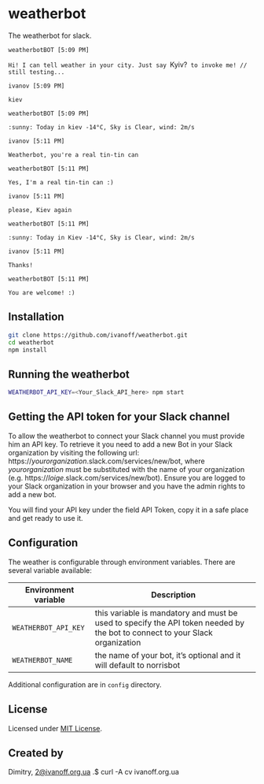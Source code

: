 # weatherbot

The weatherbot for slack.


`weatherbotBOT [5:09 PM] `

`Hi! I can tell weather in your city. Just say `Kyiv?` to invoke me! // still testing...`


`ivanov [5:09 PM] `

`kiev`


`weatherbotBOT [5:09 PM] `

`:sunny: Today in kiev -14°C, Sky is Clear, wind: 2m/s`


`ivanov [5:11 PM] `

`Weatherbot, you're a real tin-tin can`


`weatherbotBOT [5:11 PM] `

`Yes, I'm a real tin-tin can :)`


`ivanov [5:11 PM] `

`please, Kiev again`


`weatherbotBOT [5:11 PM] `

`:sunny: Today in Kiev -14°C, Sky is Clear, wind: 2m/s`


`ivanov [5:11 PM] `

`Thanks!`


`weatherbotBOT [5:11 PM] `

`You are welcome! :)`



## Installation

```bash
git clone https://github.com/ivanoff/weatherbot.git
cd weatherbot
npm install
```


## Running the weatherbot

```bash
WEATHERBOT_API_KEY=<Your_Slack_API_here> npm start
```


## Getting the API token for your Slack channel

To allow the weatherbot to connect your Slack channel you must provide him an API key. To retrieve it you need to add a new Bot in your Slack organization by visiting the following url: https://*yourorganization*.slack.com/services/new/bot, where *yourorganization* must be substituted with the name of your organization (e.g. https://*loige*.slack.com/services/new/bot). Ensure you are logged to your Slack organization in your browser and you have the admin rights to add a new bot.

You will find your API key under the field API Token, copy it in a safe place and get ready to use it.


## Configuration

The weather is configurable through environment variables. There are several variable available:

| Environment variable | Description |
|----------------------|-------------|
| `WEATHERBOT_API_KEY` | this variable is mandatory and must be used to specify the API token needed by the bot to connect to your Slack organization |
| `WEATHERBOT_NAME` | the name of your bot, it’s optional and it will default to norrisbot |


Additional configuration are in `config` directory.


## License

Licensed under [MIT License](LICENSE).


## Created by

Dimitry, 2@ivanoff.org.ua .$ curl -A cv ivanoff.org.ua
